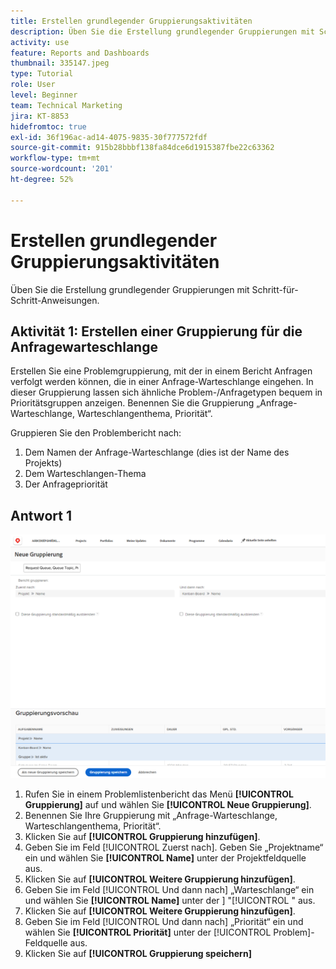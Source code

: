 ```yaml
---
title: Erstellen grundlegender Gruppierungsaktivitäten
description: Üben Sie die Erstellung grundlegender Gruppierungen mit Schritt-für-Schritt-Anweisungen.
activity: use
feature: Reports and Dashboards
thumbnail: 335147.jpeg
type: Tutorial
role: User
level: Beginner
team: Technical Marketing
jira: KT-8853
hidefromtoc: true
exl-id: 36f196ac-ad14-4075-9835-30f777572fdf
source-git-commit: 915b28bbbf138fa84dce6d1915387fbe22c63362
workflow-type: tm+mt
source-wordcount: '201'
ht-degree: 52%

---
```


# Erstellen grundlegender Gruppierungsaktivitäten

Üben Sie die Erstellung grundlegender Gruppierungen mit Schritt-für-Schritt-Anweisungen.

## Aktivität 1: Erstellen einer Gruppierung für die Anfragewarteschlange

Erstellen Sie eine Problemgruppierung, mit der in einem Bericht Anfragen verfolgt werden können, die in einer Anfrage-Warteschlange eingehen. In dieser Gruppierung lassen sich ähnliche Problem-/Anfragetypen bequem in Prioritätsgruppen anzeigen. Benennen Sie die Gruppierung „Anfrage-Warteschlange, Warteschlangenthema, Priorität“.

Gruppieren Sie den Problembericht nach:

1. Dem Namen der Anfrage-Warteschlange (dies ist der Name des Projekts)
1. Dem Warteschlangen-Thema
1. Der Anfragepriorität

## Antwort 1

![Ein Screenshot des Bildschirms zur Erstellung einer neuen Gruppierung](assets/grouping-exercise.png)

1. Rufen Sie in einem Problemlistenbericht das Menü **[!UICONTROL Gruppierung]** auf und wählen Sie **[!UICONTROL Neue Gruppierung]**.
1. Benennen Sie Ihre Gruppierung mit „Anfrage-Warteschlange, Warteschlangenthema, Priorität“.
1. Klicken Sie auf **[!UICONTROL Gruppierung hinzufügen]**.
1. Geben Sie im Feld [!UICONTROL Zuerst nach]. Geben Sie „Projektname“ ein und wählen Sie **[!UICONTROL Name]** unter der Projektfeldquelle aus.
1. Klicken Sie auf **[!UICONTROL Weitere Gruppierung hinzufügen]**.
1. Geben Sie im Feld [!UICONTROL Und dann nach] „Warteschlange“ ein und wählen Sie **[!UICONTROL Name]** unter der ] &quot;[!UICONTROL &quot; aus.
1. Klicken Sie auf **[!UICONTROL Weitere Gruppierung hinzufügen]**.
1. Geben Sie im Feld [!UICONTROL Und dann nach] „Priorität“ ein und wählen Sie **[!UICONTROL Priorität]** unter der [!UICONTROL Problem]-Feldquelle aus.
1. Klicken Sie auf **[!UICONTROL Gruppierung speichern]**

